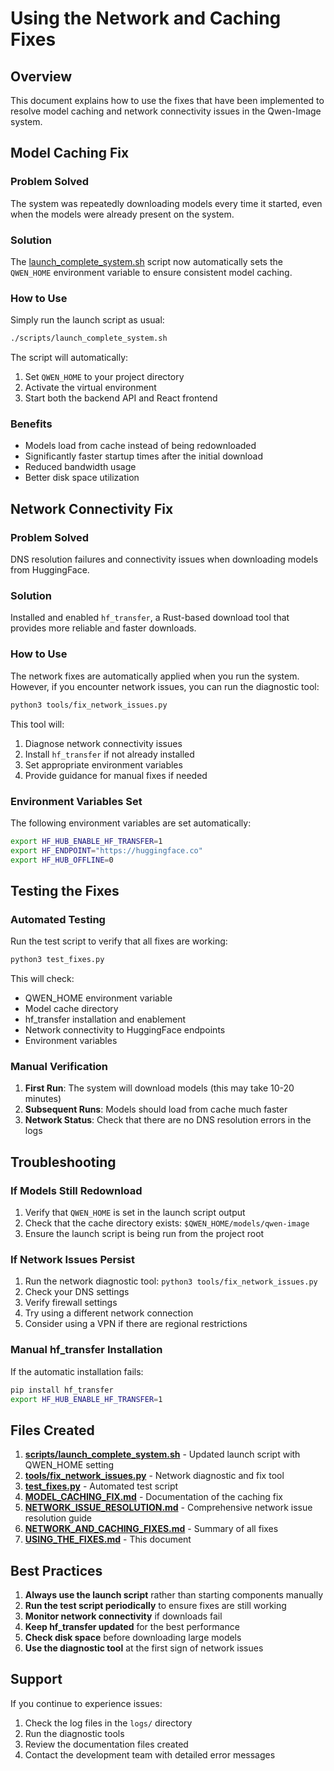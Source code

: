 # Using the Network and Caching Fixes

## Overview
This document explains how to use the fixes that have been implemented to resolve model caching and network connectivity issues in the Qwen-Image system.

## Model Caching Fix

### Problem Solved
The system was repeatedly downloading models every time it started, even when the models were already present on the system.

### Solution
The [launch_complete_system.sh](file:///wsl.localhost/Ubuntu/home/ramji_t/projects/Qwen2/scripts/launch_complete_system.sh) script now automatically sets the `QWEN_HOME` environment variable to ensure consistent model caching.

### How to Use
Simply run the launch script as usual:
```bash
./scripts/launch_complete_system.sh
```

The script will automatically:
1. Set `QWEN_HOME` to your project directory
2. Activate the virtual environment
3. Start both the backend API and React frontend

### Benefits
- Models load from cache instead of being redownloaded
- Significantly faster startup times after the initial download
- Reduced bandwidth usage
- Better disk space utilization

## Network Connectivity Fix

### Problem Solved
DNS resolution failures and connectivity issues when downloading models from HuggingFace.

### Solution
Installed and enabled `hf_transfer`, a Rust-based download tool that provides more reliable and faster downloads.

### How to Use
The network fixes are automatically applied when you run the system. However, if you encounter network issues, you can run the diagnostic tool:

```bash
python3 tools/fix_network_issues.py
```

This tool will:
1. Diagnose network connectivity issues
2. Install `hf_transfer` if not already installed
3. Set appropriate environment variables
4. Provide guidance for manual fixes if needed

### Environment Variables Set
The following environment variables are set automatically:
```bash
export HF_HUB_ENABLE_HF_TRANSFER=1
export HF_ENDPOINT="https://huggingface.co"
export HF_HUB_OFFLINE=0
```

## Testing the Fixes

### Automated Testing
Run the test script to verify that all fixes are working:
```bash
python3 test_fixes.py
```

This will check:
- QWEN_HOME environment variable
- Model cache directory
- hf_transfer installation and enablement
- Network connectivity to HuggingFace endpoints
- Environment variables

### Manual Verification
1. **First Run**: The system will download models (this may take 10-20 minutes)
2. **Subsequent Runs**: Models should load from cache much faster
3. **Network Status**: Check that there are no DNS resolution errors in the logs

## Troubleshooting

### If Models Still Redownload
1. Verify that `QWEN_HOME` is set in the launch script output
2. Check that the cache directory exists: `$QWEN_HOME/models/qwen-image`
3. Ensure the launch script is being run from the project root

### If Network Issues Persist
1. Run the network diagnostic tool: `python3 tools/fix_network_issues.py`
2. Check your DNS settings
3. Verify firewall settings
4. Try using a different network connection
5. Consider using a VPN if there are regional restrictions

### Manual hf_transfer Installation
If the automatic installation fails:
```bash
pip install hf_transfer
export HF_HUB_ENABLE_HF_TRANSFER=1
```

## Files Created

1. **[scripts/launch_complete_system.sh](file:///wsl.localhost/Ubuntu/home/ramji_t/projects/Qwen2/scripts/launch_complete_system.sh)** - Updated launch script with QWEN_HOME setting
2. **[tools/fix_network_issues.py](file:///wsl.localhost/Ubuntu/home/ramji_t/projects/Qwen2/tools/fix_network_issues.py)** - Network diagnostic and fix tool
3. **[test_fixes.py](file:///wsl.localhost/Ubuntu/home/ramji_t/projects/Qwen2/test_fixes.py)** - Automated test script
4. **[MODEL_CACHING_FIX.md](file:///wsl.localhost/Ubuntu/home/ramji_t/projects/Qwen2/MODEL_CACHING_FIX.md)** - Documentation of the caching fix
5. **[NETWORK_ISSUE_RESOLUTION.md](file:///wsl.localhost/Ubuntu/home/ramji_t/projects/Qwen2/NETWORK_ISSUE_RESOLUTION.md)** - Comprehensive network issue resolution guide
6. **[NETWORK_AND_CACHING_FIXES.md](file:///wsl.localhost/Ubuntu/home/ramji_t/projects/Qwen2/NETWORK_AND_CACHING_FIXES.md)** - Summary of all fixes
7. **[USING_THE_FIXES.md](file:///wsl.localhost/Ubuntu/home/ramji_t/projects/Qwen2/USING_THE_FIXES.md)** - This document

## Best Practices

1. **Always use the launch script** rather than starting components manually
2. **Run the test script periodically** to ensure fixes are still working
3. **Monitor network connectivity** if downloads fail
4. **Keep hf_transfer updated** for the best performance
5. **Check disk space** before downloading large models
6. **Use the diagnostic tool** at the first sign of network issues

## Support

If you continue to experience issues:
1. Check the log files in the `logs/` directory
2. Run the diagnostic tools
3. Review the documentation files created
4. Contact the development team with detailed error messages

